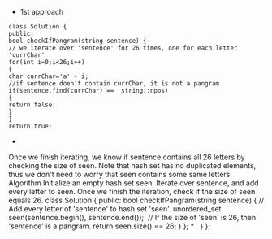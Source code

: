 * 1st approach
```
class Solution {
public:
bool checkIfPangram(string sentence) {
// we iterate over 'sentence' for 26 times, one for each letter 'currChar'
for(int i=0;i<26;i++)
{
char currChar='a' + i;
//if sentence doen't contain currChar, it is not a pangram
if(sentence.find(currChar) ==  string::npos)
{
return false;
}
}
return true;
```
*
Once we finish iterating, we know if sentence contains all 26 letters by checking the size of seen. Note that hash set has no duplicated elements, thus we don't need to worry that seen contains some same letters.
​
​
Algorithm
Initialize an empty hash set seen.
Iterate over sentence, and add every letter to seen.
Once we finish the iteration, check if the size of seen equals 26.
class Solution {
public:
bool checkIfPangram(string sentence) {
// Add every letter of 'sentence' to hash set 'seen'.
unordered_set<char> seen(sentence.begin(), sentence.end());
​
// If the size of 'seen' is 26, then 'sentence' is a pangram.
return seen.size() == 26;
}
};
*
​
​
}
};